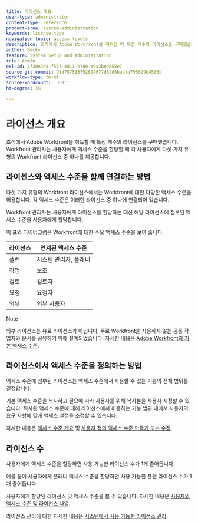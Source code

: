 ```yaml
---
title: 라이선스 개요
user-type: administrator
content-type: reference
product-area: system-administration
keywords: license,type
navigation-topic: access-levels
description: 조직에서 Adobe Workfront을 취득할 때 특정 개수의 라이선스를 구매했습니다. Workfront 관리자는 사용자에게 액세스 수준을 할당할 때 각 사용자에게 다섯 가지 유형의 Workfront 라이선스 중 하나를 제공합니다.
author: Becky
feature: System Setup and Administration
role: Admin
exl-id: 7f30e2d8-f5c3-4811-b780-49a2b0d058e7
source-git-commit: 91d757513792604677d6285baafa795629b4506d
workflow-type: tm+mt
source-wordcount: '350'
ht-degree: 3%

---
```


# 라이선스 개요

<!-- Audited: 12/2023 -->

조직에서 Adobe Workfront을 취득할 때 특정 개수의 라이선스를 구매했습니다. Workfront 관리자는 사용자에게 액세스 수준을 할당할 때 각 사용자에게 다섯 가지 유형의 Workfront 라이선스 중 하나를 제공합니다.

## 라이센스와 액세스 수준을 함께 연결하는 방법

다섯 가지 유형의 Workfront 라이선스에서는 Workfront에 대한 다양한 액세스 수준을 허용합니다. 각 액세스 수준은 이러한 라이선스 중 하나에 연결되어 있습니다.

Workfront 관리자는 사용자에게 라이선스를 할당하는 대신 해당 라이선스에 첨부된 액세스 수준을 사용자에게 할당합니다.

이 표와 다이어그램은 Workfront에 대한 주요 액세스 수준을 보여 줍니다.

| 라이선스 | 연계된 액세스 수준 |
|--- |--- |
| 플랜 | 시스템 관리자, 플래너 |
| 작업 | 보조 |
| 검토 | 검토자 |
| 요청 | 요청자 |
| 외부 | 외부 사용자 |

>[!NOTE]
>
>외부 라이선스는 유료 라이선스가 아닙니다. 주로 Workfront을 사용하지 않는 공동 작업자와 문서를 공유하기 위해 설계되었습니다. 자세한 내용은 [Adobe Workfront의 기본 액세스 수준](/help/quicksilver/administration-and-setup/add-users/access-levels-and-object-permissions/default-access-levels-in-workfront.md).

## 라이선스에서 액세스 수준을 정의하는 방법

액세스 수준에 첨부된 라이선스는 액세스 수준에서 사용할 수 있는 기능의 전체 범위를 결정합니다.

기본 액세스 수준을 복사하고 필요에 따라 사용자를 위해 복사본을 사용자 지정할 수 있습니다. 복사된 액세스 수준에 대해 라이선스에서 허용하는 기능 범위 내에서 사용자의 요구 사항에 맞게 액세스 설정을 조정할 수 있습니다.

자세한 내용은 [액세스 수준 개요](../../../administration-and-setup/add-users/access-levels-and-object-permissions/access-levels-overview.md) 및 [사용자 정의 액세스 수준 만들기 또는 수정](../../../administration-and-setup/add-users/configure-and-grant-access/create-modify-access-levels.md).

## 라이선스 수

사용자에게 액세스 수준을 할당하면 사용 가능한 라이선스 수가 1개 줄어듭니다.

예를 들어 사용자에게 플래너 액세스 수준을 할당하면 사용 가능한 플랜 라이선스 수가 1개 줄어듭니다.

사용자에게 할당된 라이선스 및 액세스 수준을 볼 수 있습니다. 자세한 내용은 [사용자의 액세스 수준 및 라이선스 나열](../../../administration-and-setup/add-users/access-levels-and-object-permissions/list-access-levels-and-licenses-for-your-users.md).

라이선스 관리에 대한 자세한 내용은 [시스템에서 사용 가능한 라이선스 관리](../../../administration-and-setup/get-started-wf-administration/manage-available-licenses-in-your-system.md).
